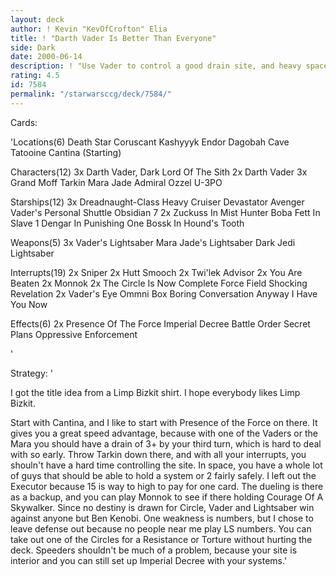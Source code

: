 ```yaml
---
layout: deck
author: ! Kevin "KevOfCrofton" Elia
title: ! "Darth Vader Is Better Than Everyone"
side: Dark
date: 2000-06-14
description: ! "Use Vader to control a good drain site, and heavy space and good card advantage to shut out the Light Side."
rating: 4.5
id: 7584
permalink: "/starwarsccg/deck/7584/"
---
```

Cards: 

'Locations(6)
Death Star
Coruscant
Kashyyyk
Endor
Dagobah Cave
Tatooine Cantina (Starting)

Characters(12)
3x Darth Vader, Dark Lord Of The Sith
2x Darth Vader
3x Grand Moff Tarkin
Mara Jade
Admiral Ozzel
U-3PO

Starships(12)
3x Dreadnaught-Class Heavy Cruiser
Devastator
Avenger
Vader's Personal Shuttle
Obsidian 7
2x Zuckuss In Mist Hunter
Boba Fett In Slave 1
Dengar In Punishing One
Bossk In Hound's Tooth

Weapons(5)
3x Vader's Lightsaber
Mara Jade's Lightsaber
Dark Jedi Lightsaber

Interrupts(19)
2x Sniper
2x Hutt Smooch
2x Twi'lek Advisor
2x You Are Beaten
2x Monnok
2x The Circle Is Now Complete
Force Field
Shocking Revelation
2x Vader's Eye
Ommni Box
Boring Conversation Anyway
I Have You Now

Effects(6)
2x Presence Of The Force
Imperial Decree
Battle Order
Secret Plans
Oppressive Enforcement

'

Strategy: '

I got the title idea from a Limp Bizkit shirt. I hope everybody likes Limp Bizkit.

Start with Cantina, and I like to start with Presence of the Force on there. It gives you a great speed advantage, because with one of the Vaders or the Mara you should have a drain of 3+ by your third turn, which is hard to deal with so early. Throw Tarkin down there, and with all your interrupts, you shouln't have a hard time controlling the site. In space, you have a whole lot of guys that should be able to hold a system or 2 fairly safely. I left out the Executor because 15 is way to high to pay for one card. The dueling is there as a backup, and you can play Monnok to see if there holding Courage Of A Skywalker. Since no destiny is drawn for Circle, Vader and Lightsaber win against anyone but Ben Kenobi. One weakness is numbers, but I chose to leave defense out because no people near me play LS numbers. You can take out one of the Circles for a Resistance or Torture without hurting the deck. Speeders shouldn't be much of a problem, because your site is interior and you can still set up Imperial Decree with your systems.'
